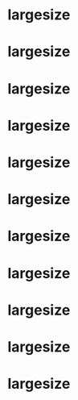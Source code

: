 # largesize
# largesize
# largesize
# largesize
# largesize
# largesize
# largesize
# largesize
# largesize
# largesize
# largesize
